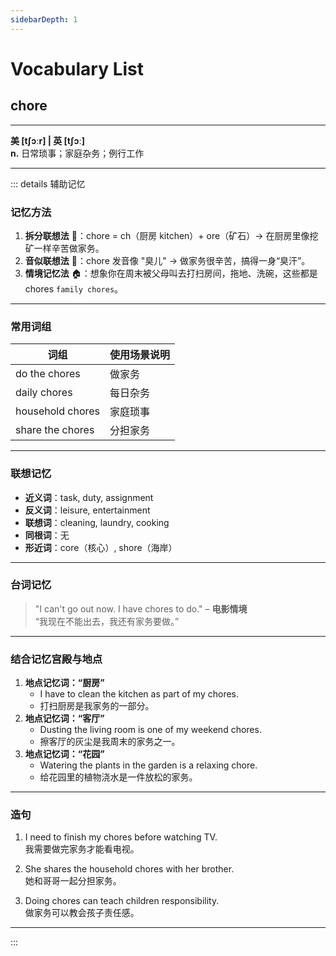 ```yaml
---
sidebarDepth: 1
---
```


# Vocabulary List

## chore
<VocabularyAudio vocabulary="chore" />

---

**美 [tʃɔːr] | 英 [tʃɔː]**  
**n.** 日常琐事；家庭杂务；例行工作  

---

::: details 辅助记忆

### 记忆方法

1. **拆分联想法** 🧹：chore = ch（厨房 kitchen）+ ore（矿石）→ 在厨房里像挖矿一样辛苦做家务。  
2. **音似联想法** 🎵：chore 发音像 "臭儿" → 做家务很辛苦，搞得一身“臭汗”。  
3. **情境记忆法** 🏠：想象你在周末被父母叫去打扫房间，拖地、洗碗，这些都是 chores `family chores`。

---

### 常用词组

| 词组                  | 使用场景说明                   |
|---------------------|----------------------------|
| do the chores       | 做家务                       |
| daily chores        | 每日杂务                     |
| household chores    | 家庭琐事                     |
| share the chores    | 分担家务                     |

---

### 联想记忆

- **近义词**：task, duty, assignment  
- **反义词**：leisure, entertainment  
- **联想词**：cleaning, laundry, cooking  
- **同根词**：无  
- **形近词**：core（核心）, shore（海岸）

---

### 台词记忆

> "I can't go out now. I have chores to do." – **电影情境**  
> “我现在不能出去，我还有家务要做。”

---

### 结合记忆宫殿与地点

1. **地点记忆词：“厨房”**  
   - I have to clean the kitchen as part of my chores.  
   - 打扫厨房是我家务的一部分。  
2. **地点记忆词：“客厅”**  
   - Dusting the living room is one of my weekend chores.  
   - 擦客厅的灰尘是我周末的家务之一。  
3. **地点记忆词：“花园”**  
   - Watering the plants in the garden is a relaxing chore.  
   - 给花园里的植物浇水是一件放松的家务。

---

### 造句

1. I need to finish my chores before watching TV.  
   我需要做完家务才能看电视。  

2. She shares the household chores with her brother.  
   她和哥哥一起分担家务。  

3. Doing chores can teach children responsibility.  
   做家务可以教会孩子责任感。  

---

:::
